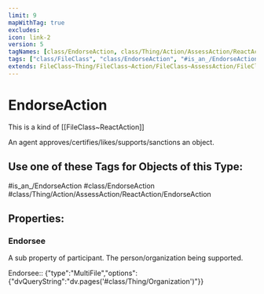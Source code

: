 ```yaml
---
limit: 9
mapWithTag: true
excludes:
icon: link-2
version: 5
tagNames: [class/EndorseAction, class/Thing/Action/AssessAction/ReactAction/EndorseAction, is_an_/EndorseAction, schema-org/EndorseAction]
tags: ["class/FileClass", "class/EndorseAction", "#is_an_/EndorseAction", "class/Thing/Action/AssessAction/ReactAction/EndorseAction"]
extends: FileClass~Thing/FileClass~Action/FileClass~AssessAction/FileClass~ReactAction
---
```


# EndorseAction
This is a kind of [[FileClass~ReactAction]]

An agent approves/certifies/likes/supports/sanctions an object.


## Use one of these Tags for Objects of this Type:

#is_an_/EndorseAction
#class/EndorseAction
#class/Thing/Action/AssessAction/ReactAction/EndorseAction

## Properties:

### Endorsee
A sub property of participant. The person/organization being supported.

Endorsee:: {"type":"MultiFile","options":{"dvQueryString":"dv.pages('#class/Thing/Organization')"}}


